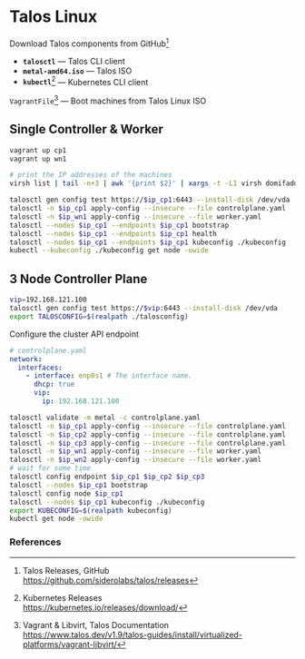 # Talos Linux

Download Talos components from GitHub[^cxhRe]

- **`talosctl`** — Talos CLI client 
- **`metal-amd64.iso`** — Talos ISO
- **`kubectl`**[^Ks3tS] — Kubernetes CLI client

`VagrantFile`[^lVjQq] —  Boot machines from Talos Linux ISO


## Single Controller & Worker

```bash
vagrant up cp1
vagrant up wn1

# print the IP addresses of the machines
virsh list | tail -n+3 | awk '{print $2}' | xargs -t -L1 virsh domifaddr

talosctl gen config test https://$ip_cp1:6443 --install-disk /dev/vda
talosctl -n $ip_cp1 apply-config --insecure --file controlplane.yaml
talosctl -n $ip_wn1 apply-config --insecure --file worker.yaml 
talosctl --nodes $ip_cp1 --endpoints $ip_cp1 bootstrap
talosctl --nodes $ip_cp1 --endpoints $ip_cp1 health
talosctl --nodes $ip_cp1 --endpoints $ip_cp1 kubeconfig ./kubeconfig
kubectl --kubeconfig ./kubeconfig get node -owide
```

## 3 Node Controller Plane 

```bash
vip=192.168.121.100
talosctl gen config test https://$vip:6443 --install-disk /dev/vda
export TALOSCONFIG=$(realpath ./talosconfig)
```

Configure the cluster API endpoint

```yaml
# controlplane.yaml
network:
  interfaces:
    - interface: enp0s1 # The interface name.
      dhcp: true
      vip:
        ip: 192.168.121.100
```


```bash
talosctl validate -m metal -c controlplane.yaml
talosctl -n $ip_cp1 apply-config --insecure --file controlplane.yaml
talosctl -n $ip_cp2 apply-config --insecure --file controlplane.yaml
talosctl -n $ip_cp3 apply-config --insecure --file controlplane.yaml
talosctl -n $ip_wn1 apply-config --insecure --file worker.yaml
talosctl -n $ip_wn2 apply-config --insecure --file worker.yaml
# wait for some time
talosctl config endpoint $ip_cp1 $ip_cp2 $ip_cp3
talosctl --nodes $ip_cp1 bootstrap
talosctl config node $ip_cp1
talosctl --nodes $ip_cp1 kubeconfig ./kubeconfig
export KUBECONFIG=$(realpath kubeconfig)
kubectl get node -owide
```

### References

[^cxhRe]: Talos Releases, GitHub  
<https://github.com/siderolabs/talos/releases>

[^lVjQq]: Vagrant & Libvirt, Talos Documentation   
<https://www.talos.dev/v1.9/talos-guides/install/virtualized-platforms/vagrant-libvirt/>

[^Ks3tS]: Kubernetes Releases  
<https://kubernetes.io/releases/download/>
